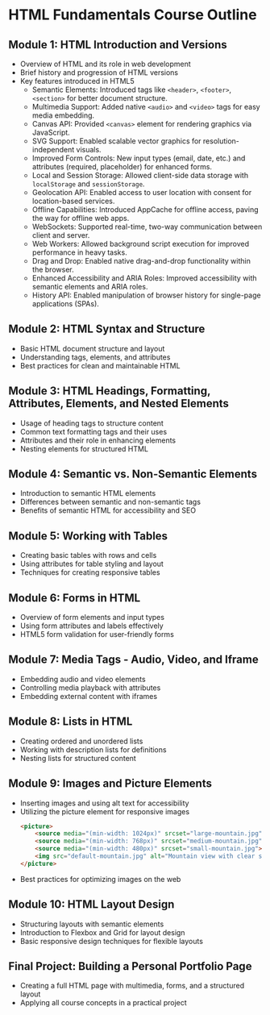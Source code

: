 # HTML Fundamentals Course Outline

## Module 1: HTML Introduction and Versions
- Overview of HTML and its role in web development
- Brief history and progression of HTML versions
- Key features introduced in HTML5
	- Semantic Elements: Introduced tags like `<header>`, `<footer>`, `<section>` for better document structure.
	- Multimedia Support: Added native `<audio>` and `<video>` tags for easy media embedding.
	- Canvas API: Provided `<canvas>` element for rendering graphics via JavaScript.
	- SVG Support: Enabled scalable vector graphics for resolution-independent visuals.
	- Improved Form Controls: New input types (email, date, etc.) and attributes (required, placeholder) for enhanced forms.
	- Local and Session Storage: Allowed client-side data storage with `localStorage` and `sessionStorage`.
	- Geolocation API: Enabled access to user location with consent for location-based services.
	- Offline Capabilities: Introduced AppCache for offline access, paving the way for offline web apps.
	- WebSockets: Supported real-time, two-way communication between client and server.
	- Web Workers: Allowed background script execution for improved performance in heavy tasks.
	- Drag and Drop: Enabled native drag-and-drop functionality within the browser.
	- Enhanced Accessibility and ARIA Roles: Improved accessibility with semantic elements and ARIA roles.
	- History API: Enabled manipulation of browser history for single-page applications (SPAs).

## Module 2: HTML Syntax and Structure
- Basic HTML document structure and layout
- Understanding tags, elements, and attributes
- Best practices for clean and maintainable HTML

## Module 3: HTML Headings, Formatting, Attributes, Elements, and Nested Elements
- Usage of heading tags to structure content
- Common text formatting tags and their uses
- Attributes and their role in enhancing elements
- Nesting elements for structured HTML

## Module 4: Semantic vs. Non-Semantic Elements
- Introduction to semantic HTML elements
- Differences between semantic and non-semantic tags
- Benefits of semantic HTML for accessibility and SEO

## Module 5: Working with Tables
- Creating basic tables with rows and cells
- Using attributes for table styling and layout
- Techniques for creating responsive tables

## Module 6: Forms in HTML
- Overview of form elements and input types
- Using form attributes and labels effectively
- HTML5 form validation for user-friendly forms

## Module 7: Media Tags - Audio, Video, and Iframe
- Embedding audio and video elements
- Controlling media playback with attributes
- Embedding external content with iframes

## Module 8: Lists in HTML
- Creating ordered and unordered lists
- Working with description lists for definitions
- Nesting lists for structured content

## Module 9: Images and Picture Elements
- Inserting images and using alt text for accessibility
- Utilizing the picture element for responsive images
    ```html
    <picture>
        <source media="(min-width: 1024px)" srcset="large-mountain.jpg">
        <source media="(min-width: 768px)" srcset="medium-mountain.jpg">
        <source media="(min-width: 480px)" srcset="small-mountain.jpg">
        <img src="default-mountain.jpg" alt="Mountain view with clear skies">
    </picture>
    ```
- Best practices for optimizing images on the web

## Module 10: HTML Layout Design
- Structuring layouts with semantic elements
- Introduction to Flexbox and Grid for layout design
- Basic responsive design techniques for flexible layouts

## Final Project: Building a Personal Portfolio Page
- Creating a full HTML page with multimedia, forms, and a structured layout
- Applying all course concepts in a practical project